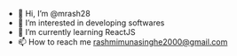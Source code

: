 - 👋 Hi, I’m @mrash28
- 👀 I’m interested in developing softwares
- 🌱 I’m currently learning ReactJS
- 📫 How to reach me rashmimunasinghe2000@gmail.com

<!---
mrash28/mrash28 is a ✨ special ✨ repository because its `README.md` (this file) appears on your GitHub profile.
You can click the Preview link to take a look at your changes.
--->
